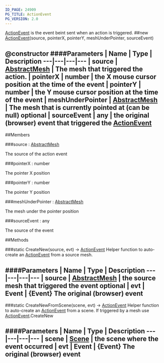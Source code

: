 ```yaml
---
ID_PAGE: 24909
PG_TITLE: ActionEvent
PG_VERSION: 2.0
---
```

 [ActionEvent](/classes/ActionEvent) is the event beint sent when an action is triggered.
##new [ActionEvent](/classes/ActionEvent)(source, pointerX, pointerY, meshUnderPointer, sourceEvent)

@constructor
####Parameters
 | Name | Type | Description
---|---|---|---
 | source | [AbstractMesh](/classes/AbstractMesh) | The mesh that triggered the action.
 | pointerX | number | the X mouse cursor position at the time of the event
 | pointerY | number | the Y mouse cursor position at the time of the event
 | meshUnderPointer | [AbstractMesh](/classes/AbstractMesh) | The mesh that is currently pointed at (can be null)
optional | sourceEvent | any | the original (browser) event that triggered the [ActionEvent](/classes/ActionEvent)
---

##Members

###source : [AbstractMesh](/classes/AbstractMesh)




The source of the action event



###pointerX : number




The pointer X position



###pointerY : number




The pointer Y position



###meshUnderPointer : [AbstractMesh](/classes/AbstractMesh)




The mesh under the pointer position



###sourceEvent : any




The source of the event











##Methods

###static CreateNew(source, evt) &rarr; [ActionEvent](/classes/ActionEvent)
Helper function to auto-create an [ActionEvent](/classes/ActionEvent) from a source mesh.

####Parameters
 | Name | Type | Description
---|---|---|---
 | source | [AbstractMesh](/classes/AbstractMesh) | the source mesh that triggered the event
optional | evt | Event | {Event} The original (browser) event
---

###static CreateNewFromScene(scene, evt) &rarr; [ActionEvent](/classes/ActionEvent)
Helper function to auto-create an [ActionEvent](/classes/ActionEvent) from a scene. If triggered by a mesh use [ActionEvent](/classes/ActionEvent).CreateNew

####Parameters
 | Name | Type | Description
---|---|---|---
 | scene | [Scene](/classes/Scene) | the scene where the event occurred
 | evt | Event | {Event} The original (browser) event
---
